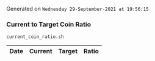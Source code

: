 Generated on `Wednesday 29-September-2021 at 19:56:15`

### Current to Target Coin Ratio
`current_coin_ratio.sh`

Date|Current|Target|Ratio
---|---|---|---
